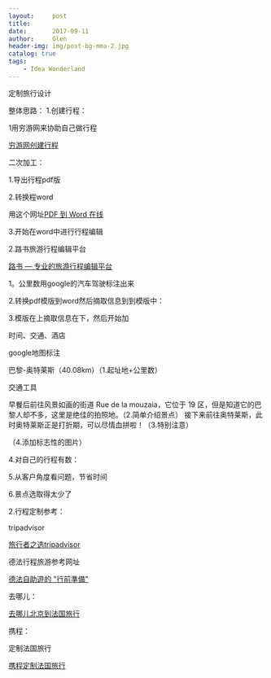 ```yaml
---
layout:     post 
title:      
date:       2017-09-11 
author:     Glen                      
header-img: img/post-bg-mma-2.jpg
catalog: true 
tags: 
    - Idea Wonderland
---  
```


定制旅行设计



整体思路：
1.创建行程：

1用穷游网来协助自己做行程

[穷游网创建行程](http://plan.qyer.com/create)

二次加工：

1.导出行程pdf版

2.转换程word

用这个网址[PDF 到 Word 在线](https://pdftoword.online/cn/)

3.开始在word中进行行程编辑

2.路书旅游行程编辑平台

[路书 — 专业的旅游行程编辑平台](http://www.lushu.com/)

1。公里数用google的汽车驾驶标注出来

2.转换pdf模版到word然后摘取信息到到模版中：

3.模版在上摘取信息在下，然后开始加

时间、交通、酒店

google地图标注


巴黎-奥特莱斯（40.08km）（1.起址地+公里数）

交通工具

早餐后前往风景如画的街道 Rue de la mouzaia，它位于 19 区，但是知道它的巴黎人却不多，这里是绝佳的拍照地。（2.简单介绍景点）
接下来前往奥特莱斯，此时奥特莱斯正是打折期，可以尽情血拼啦！（3.特别注意）

（4.添加标志性的图片）



4.对自己的行程有数：

5.从客户角度看问题，节省时间

6.景点选取得太少了

2.行程定制参考：

tripadvisor

[旅行者之选tripadvisor](https://www.tripadvisor.cn/CityGuideList-c187275#guide_nav)

德法行程旅游参考网址

[德法自助遊的 "行前準備"](http://ffwang83.pixnet.net/blog/post/50183896-%E5%BE%B7%E6%B3%95%E8%87%AA%E5%8A%A9%E9%81%8A%E7%9A%84-%22%E8%A1%8C%E5%89%8D%E6%BA%96%E5%82%99%22)

去哪儿：

[去哪儿北京到法国旅行](https://dujia.qunar.com/pq/list_%E6%B3%95%E5%9B%BD?tf=djnavkj_abroad&tm=cj02_newano#isTouch/MA__/type/dHJhdmVs/orderby/cG9wLWRlc2M_/limit/MCw2MA__/fhLimit/MCw2MA__/query/5rOV5Zu9/dep/5YyX5Lqs/searchfrom/YWxs/qs_ts/MTUwNTExMDY3MzgzOA__/tf/ZGpuYXZral9hYnJvYWQ_/tm/Y2owMl9uZXdhbm8_/sourcepage/bGlzdA__/userResident/5YyX5Lqs/random/LTE_/aroundWeight/MQ__/qssrc/ZXlKMGN5STZJakUxTURVeE1UQTJOek00TXpnaUxDSnpjbU1pT2lKaGJHd3VaVzUyWVc1dklpd2lZV04wSWpvaVptbHNkR1Z5SWl3aWNtRnVaRzl0SWpvaUxURWlmUT09)

携程：

定制法国旅行

[携程定制法国旅行](http://vacations.ctrip.com/tours/d-france-100024/dingzhi#base_bda)
